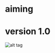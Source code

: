 aiming
======


version 1.0
===========
![alt tag](https://fbcdn-sphotos-d-a.akamaihd.net/hphotos-ak-xpa1/t1.0-9/1017569_10204195475877391_2318501812276982462_n.jpg)

